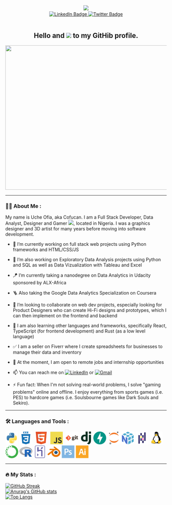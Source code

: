 <div id="header" align="center">
  <img src="https://media.giphy.com/media/fvx95jkua5th3YeThr/giphy.gif" width="100"/>
</div>


<div id="badges" align="center">
  <a href="https://www.linkedin.com/in/cofucan">
    <img src="https://img.shields.io/badge/LinkedIn-blue?style=for-the-badge&logo=linkedin&logoColor=white" alt="LinkedIn Badge"/>
  </a>
  <a href="https://twitter.com/coolucheofia">
    <img src="https://img.shields.io/badge/Twitter-blue?style=for-the-badge&logo=twitter&logoColor=white" alt="Twitter Badge"/>
  </a>
</div>

<div id="views" align="center">
  <img src="https://komarev.com/ghpvc/?username=cofucan&style=flat-square&color=blue" alt=""/>
</div>


<div id="header" align="center">
  <h2> Hello and 
  <img src="https://media.giphy.com/media/kH0raxQIAvPIHfnTia/giphy.gif" width="100"/> 
  to my GitHib profile. <br>
   </h2>
</div>

<div align="center">
  <img src="https://media.giphy.com/media/dWesBcTLavkZuG35MI/giphy.gif" width="600" height="450"/>
</div>

---

### :man_technologist: About Me :

My name is Uche Ofia, aka Cofucan. I am a Full Stack Developer, Data Analyst, Designer and Gamer <img src="https://media.giphy.com/media/WUlplcMpOCEmTGBtBW/giphy.gif" width="30">, located in Nigeria. I was a graphics designer and 3D artist for many years before moving into software development.

- 🔭 I’m currently working on full stack web projects using Python frameworks and HTML/CSS/JS
- :game_die: I’m also working on Exploratory Data Analysis projects using Python and SQL as well as Data Vizualization with Tableau and Excel
- :kite: I’m currently taking a nanodegree on Data Analytics in Udacity sponsored by ALX-Africa
- :ladder: Also taking the Google Data Analytics Specialization on Coursera
- 👯 I’m looking to collaborate on web dev projects, especially looking for Product Designers who can create Hi-Fi designs and prototypes, which I can then implement on the frontend and backend
- 🤔 I am also learning other languages and frameworks, specifically React, TypeScript (for frontend development) and Rust (as a low level language)
- :white_check_mark: I am a seller on Fiverr where I create spreadsheets for businesses to manage their data and inventory
- 💬 At the moment, I am open to remote jobs and internship opportunities
- 📫 You can reach me on [![LinkedIn](https://img.shields.io/badge/linkedin-%230077B5.svg?style=for-the-badge&logo=linkedin&logoColor=white)](https://www.linkedin.com/in/cofucan) or [![Gmail](https://img.shields.io/badge/Gmail-D14836?style=for-the-badge&logo=gmail&logoColor=white)](mailto:coolucheofia@gmail.com)

- ⚡ Fun fact: When I'm not solving real-world problems, I solve "gaming problems" online and offline. I enjoy everything from sports games (i.e. PES) to hardcore games (i.e. Soulsbourne games like Dark Souls and Sekiro).

---

### :hammer_and_wrench: Languages and Tools :

<div>
  <img src="https://github.com/devicons/devicon/blob/master/icons/python/python-original.svg" title="Python" **alt="Python" width="40" height="40"/>
  <img src="https://github.com/devicons/devicon/blob/master/icons/css3/css3-plain-wordmark.svg"  title="CSS3" alt="CSS" width="40" height="40"/>&nbsp;
  <img src="https://github.com/devicons/devicon/blob/master/icons/html5/html5-original.svg" title="HTML5" alt="HTML" width="40" height="40"/>&nbsp;
  <img src="https://github.com/devicons/devicon/blob/master/icons/javascript/javascript-original.svg" title="JavaScript" alt="JavaScript" width="40" height="40"/>&nbsp;
  <img src="https://github.com/devicons/devicon/blob/master/icons/git/git-original-wordmark.svg" title="Git" **alt="Git" width="40" height="40"/>
  <img src="https://github.com/devicons/devicon/blob/master/icons/django/django-plain.svg" title="Django" **alt="Django" width="40" height="40"/>
  <img src="https://github.com/devicons/devicon/blob/master/icons/fastapi/fastapi-original.svg" title="FastAPI" **alt="FastAPI" width="40" height="40"/>
  <img src="https://github.com/devicons/devicon/blob/master/icons/jupyter/jupyter-original.svg" title="Jupyter" **alt="Jupyter" width="40" height="40"/>
  <img src="https://github.com/devicons/devicon/blob/master/icons/numpy/numpy-original.svg" title="NumPy" **alt="NumPy" width="40" height="40"/>
  <img src="https://github.com/devicons/devicon/blob/master/icons/pandas/pandas-original.svg" title="Pandas" **alt="Pandas" width="40" height="40"/>
  <img src="https://github.com/devicons/devicon/blob/master/icons/linux/linux-original.svg" title="Linux" **alt="Linux" width="40" height="40"/>
  <img src="https://github.com/devicons/devicon/blob/master/icons/anaconda/anaconda-original.svg" title="Anaconda" **alt="Conda" width="40" height="40"/>    
  <img src="https://github.com/devicons/devicon/blob/master/icons/r/r-original.svg" title="R" **alt="R" width="40" height="40"/>
  <img src="https://github.com/devicons/devicon/blob/master/icons/heroku/heroku-original.svg" title="Heroku" **alt="Heroku" width="40" height="40"/>
  <img src="https://github.com/devicons/devicon/blob/master/icons/blender/blender-original.svg" title="Blender" **alt="Blender" width="40" height="40"/>
  <img src="https://github.com/devicons/devicon/blob/master/icons/photoshop/photoshop-plain.svg" title="Photoshop" **alt="Photoshop" width="40" height="40"/>
  <img src="https://github.com/devicons/devicon/blob/master/icons/illustrator/illustrator-plain.svg" title="Illustrator" **alt="Illustrator" width="40" height="40"/>
</div>

---

### :fire: My Stats :

[![GitHub Streak](http://github-readme-streak-stats.herokuapp.com?user=cofucan&theme=github-dark-blue&hide_border=true)](https://git.io/streak-stats)
<br>
[![Anurag's GitHub stats](https://github-readme-stats.vercel.app/api?username=cofucan&count_private=true&hide_border=true&show_icons=true&theme=github_dark&)](https://github.com/anuraghazra/github-readme-stats)
<br>
[![Top Langs](https://github-readme-stats.vercel.app/api/top-langs/?username=cofucan&layout=compact&hide=html&hide_border=true&theme=github_dark)](https://github.com/anuraghazra/github-readme-stats)

<!--
**Cofucan/cofucan** is a ✨ _special_ ✨ repository because its `README.md` (this file) appears on your GitHub profile.

[![Linkedin Badge](https://img.shields.io/badge/-kakbar-blue?style=flat&logo=Linkedin&logoColor=white)](https://www.linkedin.com/in/cofucan)

Here are some ideas to get you started:

👋

-->

